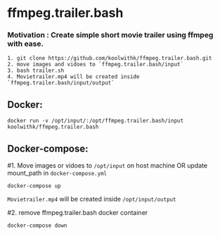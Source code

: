# ffmpeg.trailer.bash

### Motivation : Create simple short movie trailer using ffmpeg with ease.

    1. git clone https://github.com/koolwithk/ffmpeg.trailer.bash.git
    2. move images and vidoes to `ffmpeg.trailer.bash/input`
    3. bash trailer.sh
    4. Movietrailer.mp4 will be created inside `ffmpeg.trailer.bash/input/output`

## Docker:

    docker run -v /opt/input/:/opt/ffmpeg.trailer.bash/input koolwithk/ffmpeg.trailer.bash
    
## Docker-compose:
#1. Move images or vidoes to `/opt/input` on host machine OR update mount_path in `docker-compose.yml`

    docker-compose up
    
`Movietrailer.mp4` will be created inside `/opt/input/output`

#2. remove  ffmpeg.trailer.bash docker container

    docker-compose down